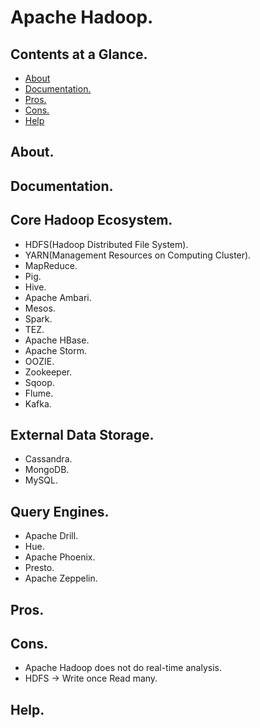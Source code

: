 # Apache Hadoop.





## Contents at a Glance.
* [About](#about)
* [Documentation.](#documentation)
* [Pros.](#pros)
* [Cons.](#cons)
* [Help](#help)





## About.





## Documentation.





## Core Hadoop Ecosystem.
* HDFS(Hadoop Distributed File System).
* YARN(Management Resources on Computing Cluster).
* MapReduce.
* Pig.
* Hive.
* Apache Ambari.
* Mesos.
* Spark.
* TEZ.
* Apache HBase.
* Apache Storm.
* OOZIE.
* Zookeeper.
* Sqoop.
* Flume.
* Kafka.





## External Data Storage.
* Cassandra.
* MongoDB.
* MySQL.





## Query Engines.
* Apache Drill.
* Hue.
* Apache Phoenix.
* Presto.
* Apache Zeppelin.





## Pros.





## Cons.
* Apache Hadoop does not do real-time analysis.
* HDFS -> Write once Read many.





## Help.
